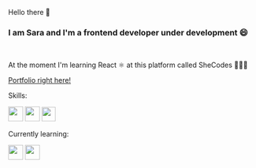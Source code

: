 Hello there 👋

<h3>I am Sara and I'm a frontend developer under development 😄</h3>
<br />
<p>At the moment I'm learning React ⚛️ at this platform called SheCodes 👩🏼‍💻</p>
<a href= "https://saradias.netlify.app">Portfolio right here!</a>
<br />

<p>Skills:</p>
<div>
<img src="https://www.shecodes.io/assets/logos/technologies/html-0604a6b4c136a971d7ea5d7f5941216ae895093c636027fc3ac53297fea9a502.png" style="width:30px;height:30px;">
<img src="https://www.shecodes.io/assets/logos/technologies/css-c4554008372faa24096997403ee46f3347a87b8f1636cfb148109bac867c03bb.png" style="width:30px;height:30px;">
<img src="https://www.shecodes.io/assets/logos/technologies/javascript-66f17d0db91bf422711333a5899e3ce6e952071c8c7b747021029a41fbf42cd7.png" style="width:28px;height:29px;">
</div>
<p>Currently learning:</p>
<div>
<img src="https://upload.wikimedia.org/wikipedia/commons/thumb/a/a7/React-icon.svg/512px-React-icon.svg.png?20220125121207" style="width: 30px; height:30px;">
<img src="https://cdn3.iconfinder.com/data/icons/logos-and-brands-adobe/512/267_Python-512.png" style="width: 30px; height:30px;">
</div>
<!--

